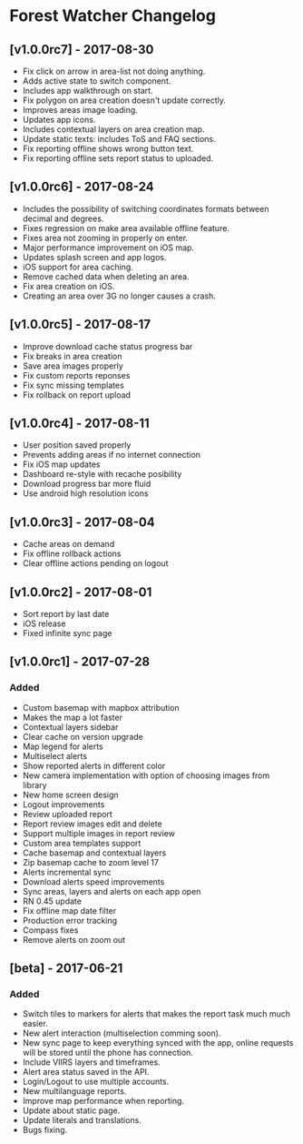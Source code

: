 # Forest Watcher Changelog

## [v1.0.0rc7] - 2017-08-30
- Fix click on arrow in area-list not doing anything.
- Adds active state to switch component.
- Includes app walkthrough on start.
- Fix polygon on area creation doesn't update correctly.
- Improves areas image loading.
- Updates app icons.
- Includes contextual layers on area creation map.
- Update static texts: includes ToS and FAQ sections.
- Fix reporting offline shows wrong button text.
- Fix reporting offline sets report status to uploaded.

## [v1.0.0rc6] - 2017-08-24
- Includes the possibility of switching coordinates formats between decimal and degrees.
- Fixes regression on make area available offline feature.
- Fixes area not zooming in properly on enter.
- Major performance improvement on iOS map.
- Updates splash screen and app logos.
- iOS support for area caching.
- Remove cached data when deleting an area.
- Fix area creation on iOS.
- Creating an area over 3G no longer causes a crash.

## [v1.0.0rc5] - 2017-08-17
- Improve download cache status progress bar
- Fix breaks in area creation
- Save area images properly
- Fix custom reports reponses
- Fix sync missing templates
- Fix rollback on report upload

## [v1.0.0rc4] - 2017-08-11
- User position saved properly
- Prevents adding areas if no internet connection
- Fix iOS map updates
- Dashboard re-style with recache posibility
- Download progress bar more fluid
- Use android high resolution icons

## [v1.0.0rc3] - 2017-08-04
- Cache areas on demand
- Fix offline rollback actions
- Clear offline actions pending on logout

## [v1.0.0rc2] - 2017-08-01
- Sort report by last date
- iOS release
- Fixed infinite sync page

## [v1.0.0rc1] - 2017-07-28

### Added

- Custom basemap with mapbox attribution
- Makes the map a lot faster
- Contextual layers sidebar
- Clear cache on version upgrade
- Map legend for alerts
- Multiselect alerts
- Show reported alerts in different color
- New camera implementation with option of choosing images from library
- New home screen design
- Logout improvements
- Review uploaded report
- Report review images edit and delete
- Support multiple images in report review
- Custom area templates support
- Cache basemap and contextual layers
- Zip basemap cache to zoom level 17
- Alerts incremental sync
- Download alerts speed improvements
- Sync areas, layers and alerts on each app open
- RN 0.45 update
- Fix offline map date filter
- Production error tracking
- Compass fixes
- Remove alerts on zoom out

## [beta] - 2017-06-21

### Added

- Switch tiles to markers for alerts that makes the report task much much easier.
- New alert interaction (multiselection comming soon).
- New sync page to keep everything synced with the app, online requests will be stored until the phone has connection.
- Include VIIRS layers and timeframes.
- Alert area status saved in the API.
- Login/Logout to use multiple accounts.
- New multilanguage reports.
- Improve map performance when reporting.
- Update about static page.
- Update literals and translations.
- Bugs fixing.
